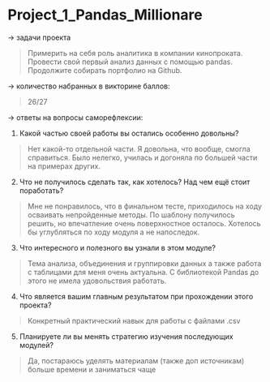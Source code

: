 # Project_1_Pandas_Millionare
→ задачи проекта
>    Примерить на себя роль аналитика в компании кинопроката.
     Провести свой первый анализ данных с помощью pandas.
     Продолжите собирать портфолио на Github.

→ количество набранных в викторине баллов: 
>    26/27

→ ответы на вопросы саморефлексии:

1. Какой частью своей работы вы остались особенно довольны?
>    Нет какой-то отдельной части. Я довольна, что вообще, смогла справиться. Было нелегко, училась и догоняла по большей части на примерах других.

2. Что не получилось сделать так, как хотелось? Над чем ещё стоит поработать?
>    Мне не понравилось, что в финальном тесте, приходилось на ходу осваивать непройденные методы. По шаблону получилось решить, но впечатление очень поверхностное осталось. Хотелось бы углубляться по ходу модуля а не напоследок.

3. Что интересного и полезного вы узнали в этом модуле?
>    Тема анализа, объединения и группировки данных а также работа с таблицами для меня очень актуальна. С библиотекой Pandas до этого не имела удовольствия работать.

4. Что является вашим главным результатом при прохождении этого проекта?
>   Конкретный практический навык для работы с файлами .csv

5. Планируете ли вы менять стратегию изучения последующих модулей?
>    Да, постараюсь уделять материалам (также доп источникам) больше времени и заниматься чаще
